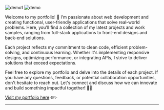 ![demo1](https://github.com/abhisar292k/portfolio/assets/106023423/91c115f8-d96c-4865-bdd0-9b29c93d2fbb)
![demo](https://github.com/abhisar292k/portfolio/assets/106023423/2d97acd1-3dec-4fe1-8bc5-33ec63111020)


Welcome to my portfolio! 👋 I'm passionate about web development and creating functional, user-friendly applications that solve real-world problems. Here, you'll find a collection of my latest projects and work samples, ranging from full-stack applications to front-end designs and back-end solutions.

Each project reflects my commitment to clean code, efficient problem-solving, and continuous learning. Whether it's implementing responsive designs, optimizing performance, or integrating APIs, I strive to deliver solutions that exceed expectations.

Feel free to explore my portfolio and delve into the details of each project. If you have any questions, feedback, or potential collaboration opportunities, don't hesitate to reach out. Let's connect and discuss how we can innovate and build something impactful together! 💼🚀

[Visit my portfolio here](https://abhisarsoni-portfolio.netlify.app) 🌐✨

---
